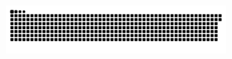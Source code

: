 <picture>
  <source media="(prefers-color-scheme: dark)" srcset="https://raw.githubusercontent.com/MarineHakobyan/MarineHakobyan/7bab82b0cb8e1aa2d6515e9f394a322fa636df20/github-contribution-grid-snake-dark.svg" />
  <source media="(prefers-color-scheme: light)" srcset="https://raw.githubusercontent.com/MarineHakobyan/MarineHakobyan/7bab82b0cb8e1aa2d6515e9f394a322fa636df20/github-contribution-grid-snake.svg" />
  <img alt="github-snake" src="https://raw.githubusercontent.com/MarineHakobyan/MarineHakobyan/7bab82b0cb8e1aa2d6515e9f394a322fa636df20/github-contribution-grid-snake-dark.svg" />
</picture>
